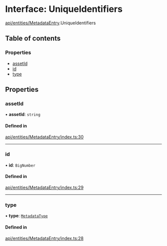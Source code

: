 # Interface: UniqueIdentifiers

[api/entities/MetadataEntry](../wiki/api.entities.MetadataEntry).UniqueIdentifiers

## Table of contents

### Properties

- [assetId](../wiki/api.entities.MetadataEntry.UniqueIdentifiers#assetid)
- [id](../wiki/api.entities.MetadataEntry.UniqueIdentifiers#id)
- [type](../wiki/api.entities.MetadataEntry.UniqueIdentifiers#type)

## Properties

### assetId

• **assetId**: `string`

#### Defined in

[api/entities/MetadataEntry/index.ts:30](https://github.com/PolymeshAssociation/polymesh-sdk/blob/f8a937f04/src/api/entities/MetadataEntry/index.ts#L30)

___

### id

• **id**: `BigNumber`

#### Defined in

[api/entities/MetadataEntry/index.ts:29](https://github.com/PolymeshAssociation/polymesh-sdk/blob/f8a937f04/src/api/entities/MetadataEntry/index.ts#L29)

___

### type

• **type**: [`MetadataType`](../wiki/api.entities.MetadataEntry.types.MetadataType)

#### Defined in

[api/entities/MetadataEntry/index.ts:28](https://github.com/PolymeshAssociation/polymesh-sdk/blob/f8a937f04/src/api/entities/MetadataEntry/index.ts#L28)
